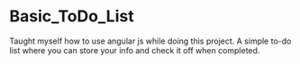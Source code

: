 # Basic_ToDo_List

Taught myself how to use angular js while doing this project.
A simple to-do list where you can store your info and check it off when completed.
